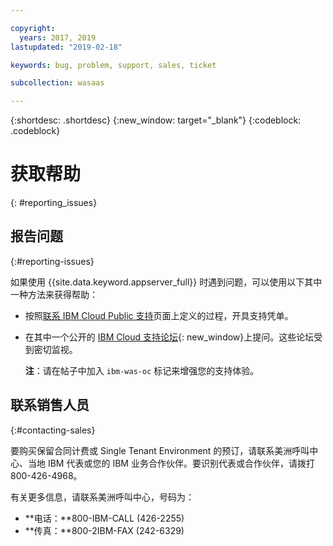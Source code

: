 ```yaml
---

copyright:
  years: 2017, 2019
lastupdated: "2019-02-18"

keywords: bug, problem, support, sales, ticket

subcollection: wasaas

---
```


{:shortdesc: .shortdesc}
{:new_window: target="_blank"}
{:codeblock: .codeblock}

# 获取帮助
{: #reporting_issues}


## 报告问题
{:#reporting-issues}

如果使用 {{site.data.keyword.appserver_full}} 时遇到问题，可以使用以下其中一种方法来获得帮助：

* 按照[联系 IBM Cloud Public 支持](/docs/get-support?topic=get-support-getting-customer-support#getting-customer-support)页面上定义的过程，开具支持凭单。
* 在其中一个公开的 [IBM Cloud 支持论坛](https://developer.ibm.com/answers/topics/ibm-cloud/){: new_window}上提问。这些论坛受到密切监视。

  **注**：请在帖子中加入 `ibm-was-oc` 标记来增强您的支持体验。

## 联系销售人员
{:#contacting-sales}

要购买保留合同计费或 Single Tenant Environment 的预订，请联系美洲呼叫中心、当地 IBM 代表或您的 IBM 业务合作伙伴。要识别代表或合作伙伴，请拨打 800-426-4968。

有关更多信息，请联系美洲呼叫中心，号码为：
* **电话：**800-IBM-CALL (426-2255)
* **传真：**800-2IBM-FAX (242-6329)
